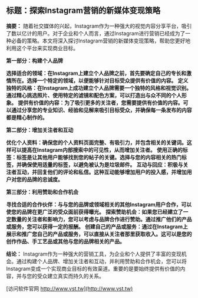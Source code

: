 ## **标题：探索Instagram营销的新媒体变现策略**

**摘要：**
随着社交媒体的兴起，Instagram作为一种强大的视觉内容分享平台，吸引了数以亿计的用户。对于企业和个人而言，通过Instagram进行营销已经成为了一种必备的策略。本文将深入探讨Instagram营销的新媒体变现策略，帮助您更好地利用这个平台来实现商业目标。

**第一部分：构建个人品牌**

**选择适合的领域：在Instagram上建立个人品牌之前，首先要确定自己的专长和激情所在。选择一个特定的领域，以便能够针对目标受众提供有价值的内容。**
**定义独特的风格：在Instagram上成功建立个人品牌需要一个独特的风格和视觉识别。通过精心挑选照片、使用特定的滤镜和配色方案，可以打造出与众不同的个人形象。**
**提供有价值的内容：为了吸引更多的关注者，您需要提供有价值的内容。可以通过分享您的专业知识、经验和见解来吸引目标受众，并确保每一条发布的内容都是精心制作的。**

**第二部分：增加关注者和互动**

**优化个人资料：确保您的个人资料页面完整、有吸引力，并包含相关的关键词。这样可以提高在Instagram内部搜索中的可见性，从而增加关注者。**
**使用正确的标签：标签是让其他用户能够找到您的帖子的关键。选择与您的内容相关的热门标签，并确保使用适量的标签，以避免被认为是垃圾邮件。**
**互动与回应：积极与关注者互动，并回复他们的评论和私信。这种互动能够增加用户的投入感，并增加用户对您的品牌的忠诚度。**

**第三部分：利用赞助和合作机会**

**寻找合适的合作伙伴：与与您的品牌或领域相关的其他Instagram用户合作，可以使您的品牌在更广泛的受众面前获得曝光。**
**探索赞助机会：如果您已经建立了一定数量的关注者和影响力，您可以考虑与品牌合作进行赞助。通过推广他们的产品或服务，您可以获得一定的报酬。**
**创建自己的产品或服务：通过在Instagram上展示和推广您自己的产品或服务，可以直接从关注者那里获取收入。这可以是您的创作作品、手工艺品或其他与您的品牌相关的产品。**

**结论：**
Instagram作为一种强大的营销工具，为企业和个人提供了丰富的变现机会。通过构建个人品牌、增加关注者和互动，并利用赞助和合作机会，您可以将Instagram变成一个实现商业目标的有效渠道。重要的是要始终提供有价值的内容，并与您的受众建立真实而持久的关系。


[访问软件官网 http://www.vst.tw](http://www.vst.tw)
